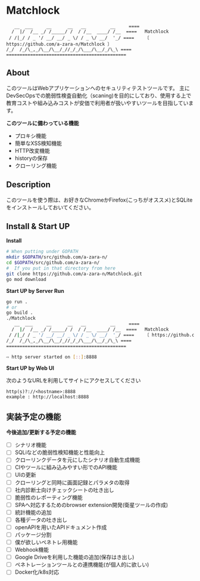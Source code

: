 # Matchlock
```
   __  ___     __      __   __         __     ====
  /  |/  /__ _/ /_____/ /  / /__  ____/ /__  ====   Matchlock
 / /|_/ / _ '/ __/ __/ _ \/ / _ \/ __/  '_/ ====	〔 https://github.com/a-zara-n/Matchlock 〕
/_/  /_/\_,_/\__/\__/_//_/_/\___/\__/_/\_\ ====
=============================================
```
## About
このツールはWebアプリケーションへのセキュリティテストツールです。
主にDevSecOpsでの脆弱性検査自動化（scaning)を目的にしており、使用する上で教育コストや組み込みコストが安価で利用者が扱いやすいツールを目指しています。

**このツールに備わっている機能**
- プロキシ機能
- 簡単なXSS検知機能
- HTTP改変機能
- historyの保存
- クローリング機能

## Description
このツールを使う際は、お好きなChromeかFirefox(こっちがオススメ)とSQLiteをインストールしておいてください。
## Install & Start UP
**Install**
```sh
# When putting under GOPATH
mkdir $GOPATH/src/github.com/a-zara-n/
cd $GOPATH/src/github.com/a-zara-n/
#  If you put in that directory from here
git clone https://github.com/a-zara-n/Matchlock.git
go mod download
```
**Start UP by Server Run**
```sh
go run .
# or
go build .
./Matchlock
   __  ___     __      __   __         __     ====
  /  |/  /__ _/ /_____/ /  / /__  ____/ /__  ====   Matchlock
 / /|_/ / _ '/ __/ __/ _ \/ / _ \/ __/  '_/ ====	〔 https://github.com/a-zara-n/Matchlock 〕
/_/  /_/\_,_/\__/\__/_//_/_/\___/\__/_/\_\ ====
=============================================

⇨ http server started on [::]:8888
```
**Start UP by Web UI**

次のようなURLを利用してサイトにアクセスしてください
```
http(s)?://<hostname>:8888
example : http://localhost:8888
```
## 実装予定の機能

**今後追加/更新する予定の機能**
- [ ] シナリオ機能
- [ ] SQLiなどの脆弱性検知機能と性能向上
- [ ] クローリンクデータを元にしたシナリオ自動生成機能
- [ ] CIやツールに組み込みやすい形でのAPI機能
- [ ] UIの更新
- [ ] クローリングと同時に画面記録とパラメタの取得
- [ ] 社内診断士向けチェックシートの吐き出し
- [ ] 脆弱性のレポーティング機能
- [ ] SPAへ対応するためのbrowser extension開発(衛星ツールの作成)
- [ ] 統計機能の追加
- [ ] 各種データの吐き出し
- [ ] openAPIを用いたAPIドキュメント作成
- [ ] パッケージ分割
- [ ] 僕が欲しいペネトレ用機能
- [ ] Webhook機能
- [ ] Google Driveを利用した機能の追加(保存はき出し)
- [ ] ペネトレーションツールとの連携機能(が個人的に欲しい)
- [ ] Docker化/k8s対応
